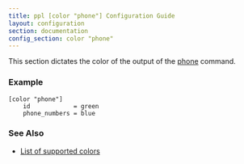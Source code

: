 ```yaml
---
title: ppl [color "phone"] Configuration Guide
layout: configuration
section: documentation
config_section: color "phone"
---
```


This section dictates the color of the output of the
[phone](/documentation/commands/phone) command.

### Example

    [color "phone"]
        id            = green
        phone_numbers = blue

### See Also

* [List of supported colors](http://ppladdressbook.blueprint/documentation/configuration/color#list_of_supported_colors)

